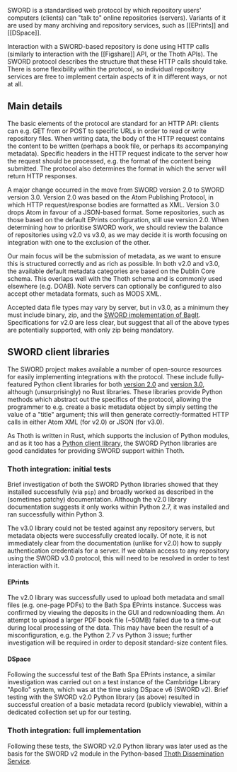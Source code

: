 SWORD is a standardised web protocol by which repository users' computers (clients) can "talk to" online repositories (servers). Variants of it are used by many archiving and repository services, such as [[EPrints]] and [[DSpace]].

Interaction with a SWORD-based repository is done using HTTP calls (similarly to interaction with the [[Figshare]] API, or the Thoth APIs). The SWORD protocol describes the structure that these HTTP calls should take. There is some flexibility within the protocol, so individual repository services are free to implement certain aspects of it in different ways, or not at all.

## Main details

The basic elements of the protocol are standard for an HTTP API: clients can e.g. GET from or POST to specific URLs in order to read or write repository files. When writing data, the body of the HTTP request contains the content to be written (perhaps a book file, or perhaps its accompanying metadata). Specific headers in the HTTP request indicate to the server how the request should be processed, e.g. the format of the content being submitted. The protocol also determines the format in which the server will return HTTP responses.

A major change occurred in the move from SWORD version 2.0 to SWORD version 3.0. Version 2.0 was based on the Atom Publishing Protocol, in which HTTP request/response bodies are formatted as XML. Version 3.0 drops Atom in favour of a JSON-based format. Some repositories, such as those based on the default EPrints configuration, still use version 2.0. When determining how to prioritise SWORD work, we should review the balance of repositories using v2.0 vs v3.0, as we may decide it is worth focusing on integration with one to the exclusion of the other.

Our main focus will be the submission of metadata, as we want to ensure this is structured correctly and as rich as possible. In both v2.0 and v3.0, the available default metadata categories are based on the Dublin Core schema. This overlaps well with the Thoth schema and is commonly used elsewhere (e.g. DOAB). Note servers can optionally be configured to also accept other metadata formats, such as MODS XML.

Accepted data file types may vary by server, but in v3.0, as a minimum they must include binary, zip, and the [SWORD implementation of BagIt](https://github.com/swordapp/swordv3/blob/master/docs/SWORDBagIt.json). Specifications for v2.0 are less clear, but suggest that all of the above types are potentially supported, with only zip being mandatory.

## SWORD client libraries

The SWORD project makes available a number of open-source resources for easily implementing integrations with the protocol. These include fully-featured Python client libraries for both [version 2.0](https://github.com/swordapp/python-client-sword2) and [version 3.0](https://github.com/swordapp/sword3-client.py), although (unsurprisingly) no Rust libraries. These libraries provide Python methods which abstract out the specifics of the protocol, allowing the programmer to e.g. create a basic metadata object by simply setting the value of a "title" argument; this will then generate correctly-formatted HTTP calls in either Atom XML (for v2.0) or JSON (for v3.0).

As Thoth is written in Rust, which supports the inclusion of Python modules, and as it too has a [Python client library](https://github.com/thoth-pub/thoth-client/), the SWORD Python libraries are good candidates for providing SWORD support within Thoth.

### Thoth integration: initial tests

Brief investigation of both the SWORD Python libraries showed that they installed successfully (via `pip`) and broadly worked as described in the (sometimes patchy) documentation. Although the v2.0 library documentation suggests it only works within Python 2.7, it was installed and ran successfully within Python 3.

The v3.0 library could not be tested against any repository servers, but metadata objects were successfully created locally. Of note, it is not immediately clear from the documentation (unlike for v2.0) how to supply authentication credentials for a server. If we obtain access to any repository using the SWORD v3.0 protocol, this will need to be resolved in order to test interaction with it.

#### EPrints

The v2.0 library was successfully used to upload both metadata and small files (e.g. one-page PDFs) to the Bath Spa EPrints instance. Success was confirmed by viewing the deposits in the GUI and redownloading them. An attempt to upload a larger PDF book file (\~50MB) failed due to a time-out during local processing of the data. This may have been the result of a misconfiguration, e.g. the Python 2.7 vs Python 3 issue; further investigation will be required in order to deposit standard-size content files.

#### DSpace

Following the successful test of the Bath Spa EPrints instance, a similar investigation was carried out on a test instance of the Cambridge Library "Apollo" system, which was at the time using DSpace v6 (SWORD v2). Brief testing with the SWORD v2.0 Python library (as above) resulted in successful creation of a basic metadata record (publicly viewable), within a dedicated collection set up for our testing.

### Thoth integration: full implementation

Following these tests, the SWORD v2.0 Python library was later used as the basis for the SWORD v2 module in the Python-based [Thoth Dissemination Service](https://github.com/thoth-pub/thoth-dissemination/).